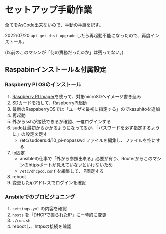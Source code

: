 セットアップ手動作業
===

全てをAsCode出来ないので、手動の手順を記す。

2022/07/20 `apt-get dist-upgrade` したら再起動不能になったので、再度インストール。

(以前のこのマシンが「何の責務だったのか」は残ってない。)

## Raspabinインストール＆付属設定

### Raspberry PI OSのインストール

1. [Raspberry PI Imager](https://www.raspberrypi.com/software/)を使って、対象microSDへイメージ書き込み
2. SDカードを指して、RaspberryPI起動
3. 最新のRaspaberryOSでは「ユーザを最初に指定する」のでkazuhitoを追加
4. 再起動
5. 外からsshが接続できるか確認、一度ログインする
6. sudoは最初からかかるようになってるが、「パスワードを必ず指定するように」の設定を足す
    - /etc/sudoers.d/10_pi-nopasswd ファイルを編集し、ファイルを空にする
7. ip固定
    - ansibleの仕事で「外から参照出来る」必要が有り、Routerからこのマシンのhttpsポートが見えていないといけないため
    - `/etc/dhcpcd.conf` を編集して、IP固定する
8. reboot
9.  変更したipアドレスでログインを確認

### Ansbileでのプロビジョニング

1. `settings.yml` の内容を確認
2. `hosts` を「DHCPで振られたIP」に一時的に変更
3. `./run.sh`
4.  rebootし、httpsの接続を確認
